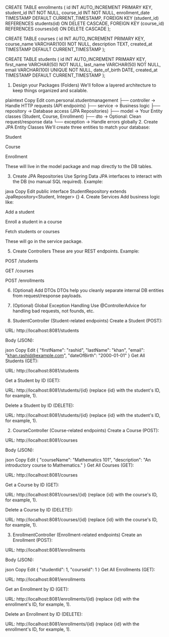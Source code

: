 CREATE TABLE enrollments (
id INT AUTO_INCREMENT PRIMARY KEY,
student_id INT NOT NULL,
course_id INT NOT NULL,
enrollment_date TIMESTAMP DEFAULT CURRENT_TIMESTAMP,
FOREIGN KEY (student_id) REFERENCES students(id) ON DELETE CASCADE,
FOREIGN KEY (course_id) REFERENCES courses(id) ON DELETE CASCADE
);

CREATE TABLE courses (
id INT AUTO_INCREMENT PRIMARY KEY,
course_name VARCHAR(100) NOT NULL,
description TEXT,
created_at TIMESTAMP DEFAULT CURRENT_TIMESTAMP
);

CREATE TABLE students (
id INT AUTO_INCREMENT PRIMARY KEY,
first_name VARCHAR(50) NOT NULL,
last_name VARCHAR(50) NOT NULL,
email VARCHAR(100) UNIQUE NOT NULL,
date_of_birth DATE,
created_at TIMESTAMP DEFAULT CURRENT_TIMESTAMP
);


1. Design your Packages (Folders)
   We'll follow a layered architecture to keep things organized and scalable.

plaintext
Copy
Edit
com.personal.studentmanagement
├── controller     -> Handle HTTP requests (API endpoints)
├── service        -> Business logic
├── repository     -> Database access (JPA Repositories)
├── model          -> Your Entity classes (Student, Course, Enrollment)
├── dto            -> Optional: Clean request/response data
└── exception      -> Handle errors globally
2. Create JPA Entity Classes
   We'll create three entities to match your database:

Student

Course

Enrollment

These will live in the model package and map directly to the DB tables.

3. Create JPA Repositories
   Use Spring Data JPA interfaces to interact with the DB (no manual SQL required).
   Example:

java
Copy
Edit
public interface StudentRepository extends JpaRepository<Student, Integer> {}
4. Create Services
   Add business logic like:

Add a student

Enroll a student in a course

Fetch students or courses

These will go in the service package.

5. Create Controllers
   These are your REST endpoints.
   Example:

POST /students

GET /courses

POST /enrollments

6. (Optional) Add DTOs
   DTOs help you cleanly separate internal DB entities from request/response payloads.

7. (Optional) Global Exception Handling
   Use @ControllerAdvice for handling bad requests, not founds, etc.









1. StudentController (Student-related endpoints)
   Create a Student (POST):

URL: http://localhost:8081/students

Body (JSON):

json
Copy
Edit
{
"firstName": "rashid",
"lastName": "khan",
"email": "khan.rashid@example.com",
"dateOfBirth": "2000-01-01"
}
Get All Students (GET):

URL: http://localhost:8081/students

Get a Student by ID (GET):

URL: http://localhost:8081/students/{id} (replace {id} with the student's ID, for example, 1).

Delete a Student by ID (DELETE):

URL: http://localhost:8081/students/{id} (replace {id} with the student's ID, for example, 1).

2. CourseController (Course-related endpoints)
   Create a Course (POST):

URL: http://localhost:8081/courses

Body (JSON):

json
Copy
Edit
{
"courseName": "Mathematics 101",
"description": "An introductory course to Mathematics."
}
Get All Courses (GET):

URL: http://localhost:8081/courses

Get a Course by ID (GET):

URL: http://localhost:8081/courses/{id} (replace {id} with the course's ID, for example, 1).

Delete a Course by ID (DELETE):

URL: http://localhost:8081/courses/{id} (replace {id} with the course's ID, for example, 1).

3. EnrollmentController (Enrollment-related endpoints)
   Create an Enrollment (POST):

URL: http://localhost:8081/enrollments

Body (JSON):

json
Copy
Edit
{
"studentId": 1,
"courseId": 1
}
Get All Enrollments (GET):

URL: http://localhost:8081/enrollments

Get an Enrollment by ID (GET):

URL: http://localhost:8081/enrollments/{id} (replace {id} with the enrollment's ID, for example, 1).

Delete an Enrollment by ID (DELETE):

URL: http://localhost:8081/enrollments/{id} (replace {id} with the enrollment's ID, for example, 1).

